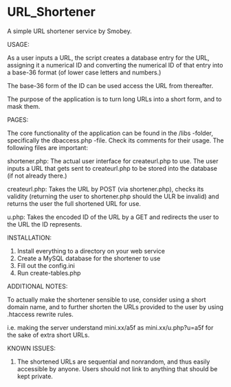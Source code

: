 # URL_Shortener
A simple URL shortener service by Smobey.

USAGE:

As a user inputs a URL, the script creates a database entry for the URL, assigning it a numerical ID and converting the numerical ID of that entry into a base-36 format (of lower case letters and numbers.)

The base-36 form of the ID can be used access the URL from thereafter.

The purpose of the application is to turn long URLs into a short form, and to mask them.

PAGES:

The core functionality of the application can be found in the /libs -folder, specifically the dbaccess.php -file. Check its comments for their usage. The following files are important:

shortener.php: The actual user interface for createurl.php to use. The user inputs a URL that gets sent to createurl.php to be stored into the database (if not already there.)

createurl.php: Takes the URL by POST (via shortener.php), checks its validity (returning the user to shortener.php should the ULR be invalid) and returns the user the full shortened URL for use.

u.php: Takes the encoded ID of the URL by a GET and redirects the user to the URL the ID represents.

INSTALLATION:

1. Install everything to a directory on your web service<br>
2. Create a MySQL database for the shortener to use<br>
3. Fill out the config.ini<br>
4. Run create-tables.php<br>

ADDITIONAL NOTES:

To actually make the shortener sensible to use, consider using a short domain name, and to further shorten the URLs provided to the user by using .htaccess rewrite rules.

i.e. making the server understand mini.xx/a5f as mini.xx/u.php?u=a5f for the sake of extra short URLs.

KNOWN ISSUES:

1. The shortened URLs are sequential and nonrandom, and thus easily accessible by anyone. Users should not link to anything that should be kept private.
